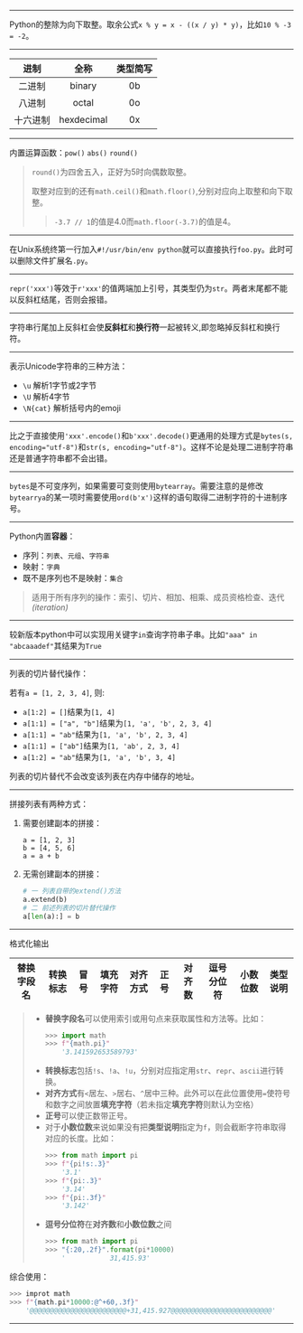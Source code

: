 ***

Python的整除为向下取整。取余公式`x % y = x - ((x / y) * y)`，比如`10 % -3 = -2`。

***

| 进制 | 全称 | 类型简写 |
| :---: | :---: | :---: | 
| 二进制 | binary | 0b |
| 八进制 | octal | 0o |
| 十六进制 | hexdecimal | 0x |

***

内置运算函数：`pow()` `abs()` `round()`

> `round()`为四舍五入，正好为5时向偶数取整。
>
> 取整对应到的还有`math.ceil()`和`math.floor()`,分别对应向上取整和向下取整。
> > `-3.7 // 1`的值是4.0而`math.floor(-3.7)`的值是4。

***

在Unix系统终第一行加入`#!/usr/bin/env python`就可以直接执行`foo.py`。此时可以删除文件扩展名`.py`。

***

`repr('xxx')`等效于`r'xxx'`的值两端加上引号，其类型仍为`str`。两者末尾都不能以反斜杠结尾，否则会报错。

***

字符串行尾加上反斜杠会使**反斜杠**和**换行符**一起被转义,即忽略掉反斜杠和换行符。

***

表示Unicode字符串的三种方法：

+ `\u` 解析1字节或2字节
+ `\U` 解析4字节
+ `\N{cat}` 解析括号内的emoji

***

比之于直接使用`'xxx'.encode()`和`b'xxx'.decode()`更通用的处理方式是`bytes(s, encoding="utf-8")`和`str(s, encoding="utf-8")`。这样不论是处理二进制字符串还是普通字符串都不会出错。

***

`bytes`是不可变序列，如果需要可变则使用`bytearray`。需要注意的是修改`bytearrya`的某一项时需要使用`ord(b'x')`这样的语句取得二进制字符的十进制序号。

***

Python内置**容器**：

+ 序列：`列表`、`元组`、`字符串`
+ 映射：`字典`
+ 既不是序列也不是映射：`集合`

> 适用于所有序列的操作：索引、切片、相加、相乘、成员资格检查、迭代 *(iteration)*

***

较新版本python中可以实现用关键字`in`查询字符串子串。比如`"aaa" in "abcaaadef"`其结果为`True`

***

列表的切片替代操作：

若有`a = [1, 2, 3, 4]`, 则:

+ `a[1:2] = []`结果为`[1, 4]`
+ `a[1:1] = ["a", "b"]`结果为`[1, 'a', 'b', 2, 3, 4]`
+ `a[1:1] = "ab"`结果为`[1, 'a', 'b', 2, 3, 4]`
+ `a[1:1] = ["ab"]`结果为`[1, 'ab', 2, 3, 4]`
+ `a[1:2] = "ab"`结果为`[1, 'a', 'b', 3, 4]`

列表的切片替代不会改变该列表在内存中储存的地址。

***

拼接列表有两种方式：

1. 需要创建副本的拼接：
    ```
    a = [1, 2, 3]
    b = [4, 5, 6]
    a = a + b
    ```
2. 无需创建副本的拼接：
    ```Python
    # 一 列表自带的extend()方法
    a.extend(b)
    # 二 前述列表的切片替代操作
    a[len(a):] = b
    ```

***

格式化输出

| 替换字段名 | 转换标志 | 冒号 | 填充字符 | 对齐方式 | 正号 | 对齐数 | 逗号分位符 | 小数位数 | 类型说明 |
|:---:|:---:|:---:|:---:|:---:|:---:|:---:|:---:|:---:|:---:|

> + **替换字段名**可以使用索引或用句点来获取属性和方法等。比如：
>     ```Python
>     >>> import math
>     >>> f"{math.pi}"
>         '3.141592653589793'
>     ```
> + **转换标志**包括`!s`、`!a`、`!u`，分别对应指定用`str`、`repr`、`ascii`进行转换。
> + **对齐方式**有`<`居左、`>`居右、`^`居中三种。此外可以在此位置使用`=`使符号和数字之间放置**填充字符**（若未指定**填充字符**则默认为空格）
> + **正号**可以使正数带正号。
> + 对于**小数位数**来说如果没有把**类型说明**指定为`f`，则会截断字符串取得对应的长度。比如：
>     ```Python
>     >>> from math import pi
>     >>> f"{pi!s:.3}"
>         '3.1'
>     >>> f"{pi:.3}"
>         '3.14'
>     >>> f"{pi:.3f}"
>         '3.142'
>     ```
> + **逗号分位符**在**对齐数**和**小数位数**之间
>    ```Python
>    >>> from math import pi
>    >>> "{:20,.2f}".format(pi*10000)
>        '           31,415.93'
>    ```

综合使用：

```Python
>>> improt math
>>> f"{math.pi*10000:@^+60,.3f}"
    '@@@@@@@@@@@@@@@@@@@@@@@@+31,415.927@@@@@@@@@@@@@@@@@@@@@@@@@'
```

***

